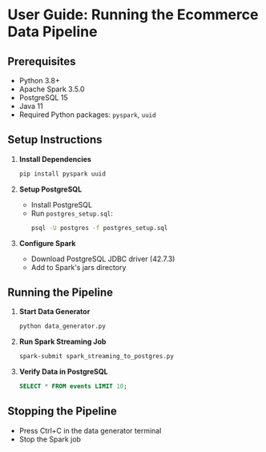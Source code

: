 # User Guide: Running the Ecommerce Data Pipeline

## Prerequisites
- Python 3.8+
- Apache Spark 3.5.0
- PostgreSQL 15
- Java 11
- Required Python packages: `pyspark`, `uuid`

## Setup Instructions
1. **Install Dependencies**
   ```bash
   pip install pyspark uuid
   ```

2. **Setup PostgreSQL**
   - Install PostgreSQL
   - Run `postgres_setup.sql`:
     ```bash
     psql -U postgres -f postgres_setup.sql
     ```

3. **Configure Spark**
   - Download PostgreSQL JDBC driver (42.7.3)
   - Add to Spark's jars directory

## Running the Pipeline
1. **Start Data Generator**
   ```bash
   python data_generator.py
   ```

2. **Run Spark Streaming Job**
   ```bash
   spark-submit spark_streaming_to_postgres.py
   ```

3. **Verify Data in PostgreSQL**
   ```sql
   SELECT * FROM events LIMIT 10;
   ```

## Stopping the Pipeline
- Press Ctrl+C in the data generator terminal
- Stop the Spark job
